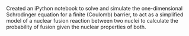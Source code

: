 Created an iPython notebook to solve and simulate the  one-dimensional Schrodinger equation for a finite (Coulomb) barrier, to act as a simplified model of a nuclear fusion reaction between two nuclei to calculate the probability of fusion given the nuclear properties of both.
